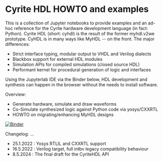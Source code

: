 # Cyrite HDL HOWTO and examples

This is a collection of Jupyter notebooks to provide examples and an ad-hoc reference for the Cyrite hardware development language (in fact: Python). Cyrite HDL (short: cyhdl) is the result of the former myhdl.v2we prototype.
CyHDL is in many ways like MyHDL -- on the front. The major differences:

* Strict interface typing, modular output to VHDL and Verilog dialects
* Blackbox support for external HDL modules
* Simulation APIs for compiled simulations (closed source HDL)
* Performant kernel for procedural generation of logic and interfaces

Using the Jupyterlab IDE via the Binder below, HDL development
and synthesis can happen in the browser without the needs to install
software.

Overview:

* Generate hardware, simulate and draw waveforms
* Co-Simulate synthesized logic against Python code via yosys/CXXRTL
* HOWTO on migrating/enhancing MyHDL designs

[![Binder](https://mybinder.org/badge_logo.svg)](https://mybinder.org/v2/gh/hackfin/cyrite.howto/master?urlpath=lab/tree/index.ipynb)

Changelog:
...
* 25.1.2022  : Yosys RTLIL and CXXRTL support
* 16.5.2022  : Verilog target, full intbv legacy compatibility behaviour
* 8.5.2024   : The final draft for the CyriteHDL API

